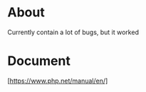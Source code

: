 # About

Currently contain a lot of bugs, but it worked

# Document

[https://www.php.net/manual/en/]
